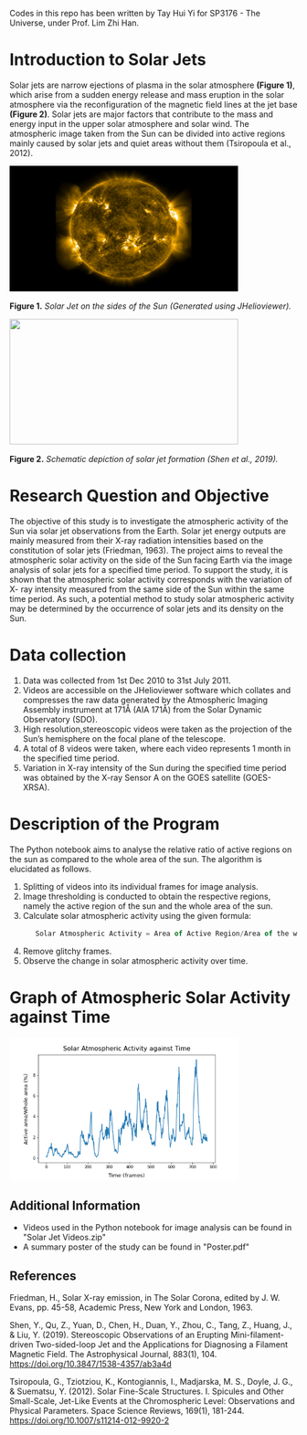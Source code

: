 Codes in this repo has been written by Tay Hui Yi for SP3176 - The Universe, under Prof. Lim Zhi Han.

# Introduction to Solar Jets 
Solar jets are narrow ejections of plasma in the solar atmosphere **(Figure 1)**, which arise from a sudden energy release and mass eruption in the solar atmosphere via the reconfiguration of the magnetic field lines at the jet base **(Figure 2)**. Solar jets are major factors that contribute to the mass and energy input in the upper solar atmosphere and solar wind. The atmospheric image taken from the Sun can be divided into active regions mainly caused by solar jets and quiet areas without them (Tsiropoula et al., 2012).

<img src="https://github.com/TayHuiYi/Solar-Jet-Hunters/blob/cfe7f77eeffa0228f1b0d7019e4920e3d3b018b6/SolarJetImage.jpeg" width="400" height="220">

**Figure 1.** *Solar Jet on the sides of the Sun (Generated using JHelioviewer).*

<img src="https://cfn-live-content-bucket-iop-org.s3.amazonaws.com/journals/0004-637X/883/1/104/revision1/apjab3a4df6_lr.jpg?AWSAccessKeyId=AKIAYDKQL6LTV7YY2HIK&Expires=1650472894&Signature=OfQvZyOG%2BUzqpBu61%2FToDxH9Rc0%3D" width="400" height="220">

**Figure 2.** *Schematic depiction of solar jet formation (Shen et al., 2019).*

# Research Question and Objective
The objective of this study is to investigate the atmospheric activity of the Sun via solar jet observations from the Earth. Solar jet energy outputs are mainly measured from their X-ray radiation intensities based on the constitution of solar jets (Friedman, 1963). The project aims to reveal the atmospheric solar activity on the side of the Sun facing Earth via the image analysis of solar jets for a specified time period. To support the study, it is shown that the atmospheric solar activity corresponds with the variation of X- ray intensity measured from the same side of the Sun within the same time period. As such, a potential method to study solar atmospheric activity may be determined by the occurrence of solar jets and its density on the Sun.

# Data collection
1. Data was collected from 1st Dec 2010 to 31st July 2011.
2. Videos are accessible on the JHelioviewer software which collates and compresses the raw data generated by the Atmospheric Imaging Assembly instrument at 171Å (AIA 171Å) from the Solar Dynamic Observatory (SDO).
3. High resolution,stereoscopic videos were taken as the projection of the Sun’s hemisphere on the focal plane of the telescope.
4. A total of 8 videos were taken, where each video represents 1 month in the specified time period.
5. Variation in X-ray intensity of the Sun during the specified time period was obtained by the X-ray Sensor A on the GOES satellite (GOES-XRSA).

# Description of the Program
The Python notebook aims to analyse the relative ratio of active regions on the sun as compared to the whole area of the sun. The algorithm is elucidated as follows. 

1. Splitting of videos into its individual frames for image analysis.
2. Image thresholding is conducted to obtain the respective regions, namely the active region of the sun and the whole area of the sun. 
3. Calculate solar atmospheric activity using the given formula: 
    ```javascript
       Solar Atmospheric Activity = Area of Active Region/Area of the whole Sun
    ```
4. Remove glitchy frames.  
5. Observe the change in solar atmospheric activity over time.

# Graph of Atmospheric Solar Activity against Time 
<img src="https://github.com/TayHuiYi/Solar-Jet-Hunters/blob/27efde9081ad8d301fc44e2ce01a8a49cff23403/FinalFigure.png" width="400" height="250">

## Additional Information
- Videos used in the Python notebook for image analysis can be found in "Solar Jet Videos.zip"
- A summary poster of the study can be found in "Poster.pdf"

## References 
Friedman, H., Solar X-ray emission, in The Solar Corona, edited by J. W. Evans, pp. 45-58, Academic Press, New York and London, 1963.

Shen, Y., Qu, Z., Yuan, D., Chen, H., Duan, Y., Zhou, C., Tang, Z., Huang, J., & Liu, Y. (2019). Stereoscopic Observations of an Erupting Mini-filament-    driven Two-sided-loop Jet and the Applications for Diagnosing a Filament Magnetic Field. The Astrophysical Journal, 883(1), 104. https://doi.org/10.3847/1538-4357/ab3a4d

Tsiropoula, G., Tziotziou, K., Kontogiannis, I., Madjarska, M. S., Doyle, J. G., & Suematsu, Y. (2012). Solar Fine-Scale Structures. I. Spicules and Other Small-Scale, Jet-Like Events at the Chromospheric Level: Observations and Physical Parameters. Space Science Reviews, 169(1), 181-244. https://doi.org/10.1007/s11214-012-9920-2
